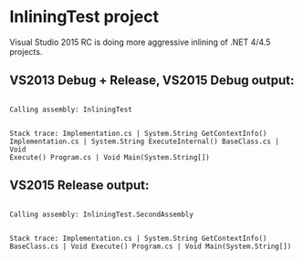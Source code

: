 # InliningTest project
Visual Studio 2015 RC is doing more aggressive inlining of .NET 4/4.5 projects.

## VS2013 Debug + Release, VS2015 Debug output:
<code>
Calling assembly: InliningTest

Stack trace:
Implementation.cs | System.String GetContextInfo()
Implementation.cs | System.String ExecuteInternal()
BaseClass.cs | Void Execute()
Program.cs | Void Main(System.String[])
</code>

## VS2015 Release output:
<code>
Calling assembly: InliningTest.SecondAssembly

Stack trace:
Implementation.cs | System.String GetContextInfo()
BaseClass.cs | Void Execute()
Program.cs | Void Main(System.String[])
</code>
